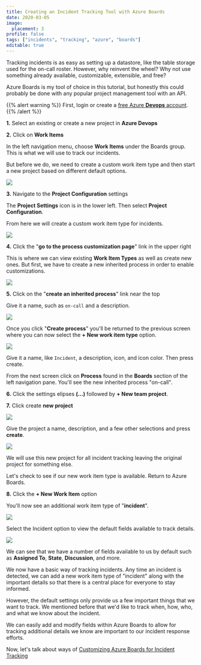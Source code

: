 ```yaml
---
title: Creating an Incident Tracking Tool with Azure Boards
date: 2020-03-05
image:
  placement: 3
profile: false
tags: ["incidents", "tracking", "azure", "boards"]
editable: true
---
```


Tracking incidents is as easy as setting up a datastore, like the table storage used for the on-call roster. However, why reinvent the wheel? Why not use something already available, customizable, extensible, and free?

Azure Boards is my tool of choice in this tutorial, but honestly this could probably be done with any popular project management tool with an API.

{{% alert warning %}}
First, login or create a [free Azure **Devops** account](https://azure.microsoft.com/?wt.mc_id=oncalllife-blog-jahand).
{{% /alert %}}

**1.** Select an existing or create a new project in **Azure Devops**
   
**2.** Click on **Work Items**

In the left navigation menu, choose **Work Items** under the Boards group. This is what we will use to track our incidents.

But before we do, we need to create a custom work item type and then start a new project based on different default options.

![](work-items-boards.png)

**3.** Navigate to the **Project Configuration** settings

The **Project Settings** icon is in the lower left. Then select **Project Configuration**.

From here we will create a custom work item type for incidents.

![](project-settings.png)

**4.** Click the "**go to the process customization page**" link in the upper right

This is where we can view existing **Work Item Types** as well as create new ones. But first, we have to create a new inherited process in order to enable customizations.

![](custom-work-item-types.png)

**5.** Click on the "**create an inherited process**" link near the top

Give it a name, such as `on-call` and a description.

![](create-inherited-process.png)

Once you click "**Create process**" you'll be returned to the previous screen where you can now select the **+ New work item type** option.

![](create-new-work-item-type.png)

Give it a name, like `Incident`, a description, icon, and icon color. Then press create.

From the next screen click on **Process** found in the **Boards** section of the left navigation pane. You'll see the new inherited process "on-call".

**6.** Click the settings elipses **(...)** followed by **+ New team project**.

**7.** Click create **new project**

![](new-team-project-option.png)

Give the project a name, description, and a few other selections and press **create**.

![](create-new-project.png)

We will use this new project for all incident tracking leaving the original project for something else.

Let's check to see if our new work item type is available. Return to Azure Boards.

**8.** Click the **+ New Work Item** option

You'll now see an additional work item type of "**incident**".

![](see-new-work-item-type.png)

Select the Incident option to view the default fields available to track details.

![](create-new-work-item.png)

We can see that we have a number of fields available to us by default such as **Assigned To**, **State**, **Discussion**, and more.

We now have a basic way of tracking incidents. Any time an incident is detected, we can add a new work item type of "incident" along with the important details so that there is a central place for everyone to stay informed.

However, the default settings only provide us a few important things that we want to track. We mentioned before that we'd like to track when, how, who, and what we know about the incident.

We can easily add and modify fields within Azure Boards to allow for tracking additional details we know are important to our incident response efforts.

Now, let's talk about ways of [Customizing Azure Boards for Incident Tracking](/post/customizing-azure-boards-for-incident-tracking/)

